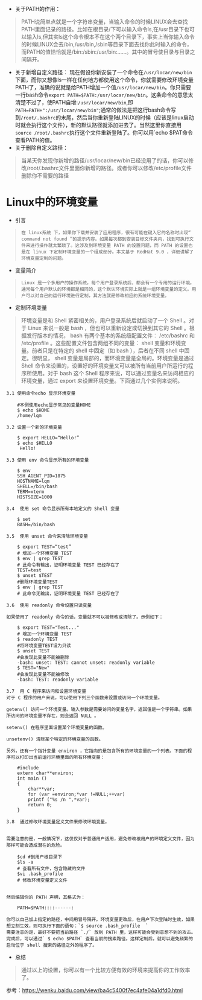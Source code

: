 * 关于PATH的作用： 
> PATH说简单点就是一个字符串变量，当输入命令的时候LINUX会去查找PATH里面记录的路径。比如在根目录/下可以输入命令ls,在/usr目录下也可以输入ls,但其实ls这个命令根本不在这个两个目录下，事实上当你输入命令的时候LINUX会去/bin,/usr/bin,/sbin等目录下面去找你此时输入的命令，而PATH的值恰恰就是/bin:/sbin:/usr/bin:……。其中的冒号使目录与目录之间隔开。
* 关于新增自定义路径： 
现在假设你新安装了一个命令在`/usr/locar/new/bin`下面，而你又想像ls一样在任何地方都使用这个命令，你就需要修改环境变量PATH了，准确的说就是给PATH增加一个值`/usr/locar/new/bin`。你只需要一行bash命令`export PATH=$PATH:/usr/locar/new/bin`。这条命令的意思太清楚不过了，使PATH自增:`/usr/locar/new/bin`,即
`PATH=PATH+":/usr/locar/new/bin"`;通常的做法是把这行bash命令写到`/root/.bashrc`的末尾，然后当你重新登陆LINUX的时候（应该是linux启动时就会执行这个文件），新的默认路径就添加进去了。当然这里你直接用`source /root/.bashrc`执行这个文件重新登陆了。你可以用`echo $PAT命令查看PATH的值。
* 关于删除自定义路径： 
> 当某天你发现你新增的路径/usr/locar/new/bin已经没用了的话，你可以修改/root/.bashrc文件里面你新增的路径。或者你可以修改/etc/profile文件删除你不需要的路径  
  
# Linux中的环境变量  

* 引言   
>     在 linux系统 下，如果你下载并安装了应用程序，很有可能在键入它的名称时出现“ command not found ”的提示内容。如果每次都到安装目标文件夹内，找到可执行文件来进行操作就太繁琐了。这涉及到环境变量 PATH 的设置问题，而 PATH 的设置也是在 linux 下定制环境变量的一个组成部分。本文基于 RedHat 9.0 ，详细讲解了环境变量定制的问题。
  
* 变量简介  
 
>     Linux 是一个多用户的操作系统。每个用户登录系统后，都会有一个专用的运行环境。通常每个用户默认的环境都是相同的，这个默认环境实际上就是一组环境变量的定义。用户可以对自己的运行环境进行定制，其方法就是修改相应的系统环境变量。
  
* 定制环境变量   
>    环境变量是和 Shell 紧密相关的，用户登录系统后就启动了一个 Shell 。对于 Linux 来说一般是 bash ，但也可以重新设定或切换到其它的 Shell 。根据发行版本的情况， bash 有两个基本的系统级配置文件： /etc/bashrc 和 /etc/profile 。这些配置文件包含两组不同的变量： shell 变量和环境变量。前者只是在特定的 shell 中固定（如 bash ），后者在不同 shell 中固定。很明显， shell 变量是局部的，而环境变量是全局的。环境变量是通过 Shell 命令来设置的，设置好的环境变量又可以被所有当前用户所运行的程序所使用。对于 bash 这个 Shell 程序来说，可以通过变量名来访问相应的环境变量，通过 export 来设置环境变量。下面通过几个实例来说明。  
    
    3.1 使用命令echo 显示环境变量  
    
    
```
    #本例使用echo显示常见的变量HOME   
    $ echo $HOME   
    /home/lqm   
```
  
    3.2 设置一个新的环境变量   
      
```
    $ export HELLO=“Hello!”   
    $ echo $HELLO  
     Hello!   
```
    
    3.3 使用 env 命令显示所有的环境变量   
           
```
    $ env   
    SSH_AGENT_PID=1875   
    HOSTNAME=lqm   
    SHELL=/bin/bash   
    TERM=xterm   
    HISTSIZE=1000   
```
       
    3.4  使用 set 命令显示所有本地定义的 Shell 变量   
           
```
    $ set   
    BASH=/bin/bash  
```
       
    3.5  使用 unset 命令来清除环境变量   
       
```
    $ export TEST=“test”       
    # 增加一个环境变量 TEST   
    $ env | grep TEST            
    # 此命令有输出，证明环境变量 TEST 已经存在了   
    TEST=test   
    $ unset $TEST 
    #删除环境变量TEST   
    $ env | grep TEST           
    # 此命令无输出，证明环境变量 TEST 已经存在了
```
      
    3.6  使用 readonly 命令设置只读变量   
    
    如果使用了 readonly 命令的话，变量就不可以被修改或清除了。示例如下：   
       
```
    $ export TEST="Test..."                                        
    # 增加一个环境变量 TEST   
    $ readonly TEST 
    #将环境变量TEST设为只读   
    $ unset TEST 
    #会发现此变量不能被删除   
    -bash: unset: TEST: cannot unset: readonly variable   
    $ TEST="New" 
    #会发现此变量不能被修改   
    -bash: TEST: readonly variable   
```
      
 
    3.7  用 C 程序来访问和设置环境变量   
    对于 C 程序的用户来说，可以使用下列三个函数来设置或访问一个环境变量。
  
    getenv() 访问一个环境变量。输入参数是需要访问的变量名字，返回值是一个字符串。如果所访问的环境变量不存在，则会返回 NULL 。
  
    setenv() 在程序里面设置某个环境变量的函数。
  
    unsetenv() 清除某个特定的环境变量的函数。
  
    另外，还有一个指针变量 environ ，它指向的是包含所有的环境变量的一个列表。下面的程序可以打印出当前运行环境里面的所有环境变量：   
       
```
    #include    
    extern char**environ;   
    int main ()       
    {   
        char**var;   
        for (var =environ;*var !=NULL;++var)   
        printf ("%s /n ",*var);   
        return 0;       
    } 
```
       
    3.8  通过修改环境变量定义文件来修改环境变量。  
    
  
    需要注意的是，一般情况下，这仅仅对于普通用户适用，避免修改根用户的环境定义文件，因为那样可能会造成潜在的危险。  
    
  
       
```
    $cd #到用户根目录下   
    $ls -a                                  
    # 查看所有文件，包含隐藏的文件   
    $vi .bash_profile                   
    # 修改环境变量定义文件
    
```
       
    然后编辑你的 PATH 声明，其格式为：   
    
```
    PATH=$PATH::::------:   
```
    你可以自己加上指定的路径，中间用冒号隔开。环境变量更改后，在用户下次登陆时生效，如果想立刻生效，则可执行下面的语句：`$ source .bash_profile  ` 
    需要注意的是，最好不要把当前路径 `./` 放到 PATH 里，这样可能会受到意想不到的攻击。完成后，可以通过` $ echo $PATH` 查看当前的搜索路径。这样定制后，就可以避免频繁的启动位于 shell 搜索的路径之外的程序了。
  
* 总结   
>    通过以上的设置，你可以有一个比较方便有效的环境来提高你的工作效率了。

参考：https://wenku.baidu.com/view/ba4c5400f7ec4afe04a1dfd0.html
